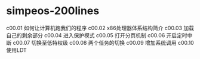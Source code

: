 # simpeos-200lines

c00.01 如何让计算机跑我们的程序
c00.02 x86处理器体系结构简介
c00.03 加载自己的剩余部分
c00.04 进入保护模式
c00.05 打开分页机制
c00.06 开启定时中断
c00.07 切换至低特权级
c00.08 两个任务的切换
c00.09 增加系统调用
c00.10 使用LDT

